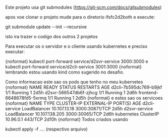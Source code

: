 Este projeto usa git submodules (https://git-scm.com/docs/gitsubmodules)

apos voe clonar o projeto mude para o diretorio ifsfc2d2both e execute:

git submodule update --init --recursive

isto ira trazer o codigo dos outros 2 projetos

Para executar os o servidor e o cliente usando kubernetes e preciso executar:

{noformat}
kubectl port-forward service/d2svr-service 3000:3000 
e
kubectl port-forward service/d2cli-service 3001:3000 
{noformat}
lembrando estou usando kind como sugerido no desafio.

Como informacao este sao os pods que tenho no meu kubernetes
{noformat}
NAME                        READY   STATUS    RESTARTS   AGE
d2cli-7b595dc769-b9jkf      1/1     Running   1          2d5h
d2svr-566547db6f-zjhcg      1/1     Running   1          2d6h
frontend-6648678fd5-5xrmq   1/1     Running   1          2d5h
{noformat}
e estes sao os servicoes
{noformat}
NAME            TYPE           CLUSTER-IP       EXTERNAL-IP   PORT(S)          AGE
d2cli-service   LoadBalancer   10.107.13.18     <pending>     3000:30871/TCP   2d5h
d2svr-service   LoadBalancer   10.107.138.205   <pending>     3000:30065/TCP   2d6h
kubernetes      ClusterIP      10.96.0.1        <none>        443/TCP          2d10h
{noformat}
Todos criados usando

kubectl apply -f .... (respectivo arquivo)


